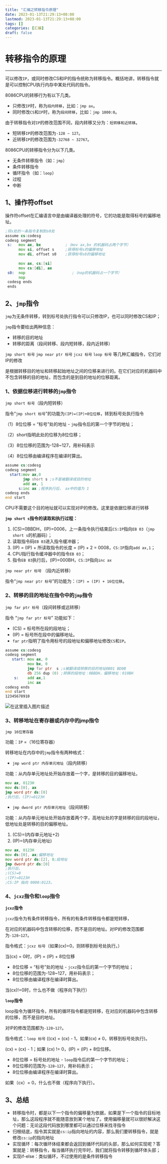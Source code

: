 ```yaml
---
title: "汇编之转移指令原理"
date: 2023-01-13T21:29:13+08:00
lastmod: 2023-01-13T21:29:13+08:00
tags: []
categories: [汇编]
draft: false
---
```


# 转移指令的原理

------

可以修改`IP`，或同时修改CS和IP的指令统称为转移指令。概括地讲，转移指令就是可以控制CPU执行内存中某处代码的指令。

8086CPU的转移行为有以下几类。

- 只修改`IP`时，称为`段内转移`，比如：`jmp ax`。
- 同时修改`CS`和`IP`时，称为`段间转移`，比如：`jmp 1000:0`。

由于转移指令对`IP`的修改范围不同，段内转移又分为：`短转移和近转移`。

- 短转移`IP`的修改范围为`-128 ~ 127`。
- 近转移`IP`的修改范围为`-32768 ~ 32767`。

8086CPU的转移指令分为以下几类。

- 无条件转移指令（如：`jmp`）
- 条件转移指令
- 循环指令（如：`loop`）
- 过程
- 中断

## 1、操作符offset

操作符offset在汇编语言中是由编译器处理的符号，它的功能是取得标号的偏移地址。

```asm
;将s处的一条指令复制到s0处
assume cs:codesg
codesg segment
 s:   mov ax, bx           ;（mov ax,bx 的机器码占两个字节）
      mov si, offset s     ;获得标号s的偏移地址
      mov di, offset s0    ;获得标号s0的偏移地址
      
      mov ax, cs:[si]
      mov cs:[di], ax
 s0:  nop                     ;（nop的机器码占一个字节）
      nop
 codesg ends
 ends
```

## 2、`jmp`指令

`jmp`为无条件转移，转到标号处执行指令可以只修改IP，也可以同时修改CS和IP；

`jmp`指令要给出两种信息：

- 转移的目的地址
- 转移的距离（段间转移、段内短转移，段内近转移）

 `jmp short 标号` `jmp near ptr 标号` `jcxz 标号` `loop 标号` 等几种汇编指令，它们对 IP的修改

是根据转移目的地址和转移起始地址之间的位移来进行的。在它们对应的机器码中不包含转移的目的地址，而包含的是到目的地址的位移距离。

### 1、依据位移进行转移的`jmp`指令

`jmp short 标号`（段内短转移）

指令“`jmp short 标号`”的功能为`(IP)=(IP)+8位位移`，转到标号处执行指令

（1）8位位移 = “标号”处的地址 - `jmp`指令后的第一个字节的地址；

（2）short指明此处的位移为8位位移；

（3）8位位移的范围为-128~127，用补码表示

（4）8位位移由编译程序在编译时算出。

```asm
assume cs:codesg
codesg segment
  start:mov ax,0
        jmp short s ;s不是被翻译成目的地址
        add ax, 1
      s:inc ax ;程序执行后， ax中的值为 1 
codesg ends
end start
```

CPU不需要这个目的地址就可以实现对IP的修改。这里是依据位移进行转移

**`jmp short s`指令的读取和执行过程：**

1. (CS)=0BBDH，(IP)=0006，上一条指令执行结束后`CS:IP`指向`EB 03`（`jmp short s`的机器码）；
2. 读取指令码`EB 03`进入指令缓冲器；
3. (IP) = (IP) + 所读取指令的长度 = (IP) + 2 = 0008，`CS:IP`指向`add ax,1`；
4. CPU指行指令缓冲器中的指令`EB 03`；
5. 指令`EB 03`执行后，(IP)=000BH，`CS:IP`指向`inc ax`

`jmp near ptr 标号` （段内近转移）

指令“`jmp near ptr 标号`”的功能为：`(IP) = (IP) + 16位位移`。

### 2、转移的目的地址在指令中的`jmp`指令

`jmp far ptr 标号`（段间转移或远转移）

指令 “`jmp far ptr 标号`” 功能如下：

- (CS) = 标号所在段的段地址；
- (IP) = 标号所在段中的偏移地址。
- `far ptr`指明了指令用标号的段地址和偏移地址修改`CS`和`IP`。

```asm
assume cs:codesg
codesg segment
   start: mov ax, 0
		  mov bx, 0
          jmp far ptr  s ;s被翻译成转移的目的地址0B01 BD0B
          db 256 dup (0) ;转移的段地址：0BBDH，偏移地址：010BH
    s:    add ax,1
          inc ax
codesg ends
end start
12345678910
```

![在这里插入图片描述](https://raw.githubusercontent.com/cold-bin/img-for-cold-bin-blog/master/img/20190322151439754.png)

### 3、转移地址在寄存器或内存中的jmp指令

```
jmp 16位寄存器
```

功能：`IP` =（16位寄存器）

转移地址在内存中的`jmp`指令有两种格式：

- `jmp word ptr 内存单元地址`（段内转移）

功能：从内存单元地址处开始存放着一个字，是转移的目的偏移地址。

```asm
mov ax, 0123H
mov ds:[0], ax
jmp word ptr ds:[0]
;执行后，(IP)=0123H
```

- `jmp dword ptr 内存单元地址`（段间转移）

功能：从内存单元地址处开始存放着两个字，高地址处的字是转移的目的段地址，低地址处是转移的目的偏移地址。

1. (CS)=(内存单元地址+2)
2. (IP)=(内存单元地址)

```asm
mov ax, 0123H
mov ds:[0], ax;偏移地址
mov word ptr ds:[2], 0;段地址
jmp dword ptr ds:[0]
;执行后，
;(CS)=0
;(IP)=0123H
;CS:IP 指向 0000:0123。
```

### 4、`jcxz`指令和`loop`指令

**`jcxz`指令**

`jcxz`指令为有条件转移指令，所有的有条件转移指令都是短转移，

在对应的机器码中包含转移的位移，而不是目的地址。对IP的修改范围都为`-128~127`。

指令格式：`jcxz 标号`（如果(cx)=0，则转移到标号处执行。）

当(cx) = 0时，(IP) = (IP) + 8位位移

- 8位位移 = “标号”处的地址 - `jcxz`指令后的第一个字节的地址；
- 8位位移的范围为-128~127，用补码表示；
- 8位位移由编译程序在编译时算出。

当(cx)!=0时，什么也不做（程序向下执行）

**`loop`指令**

loop指令为循环指令，所有的循环指令都是短转移，在对应的机器码中包含转移的位移，而不是目的地址。

对IP的修改范围都为`-128~127`。

指令格式：`loop 标号` ((cx) = (cx) - 1，如果(cx) ≠ 0，转移到标号处执行)。

(cx) = (cx) - 1；如果 (cx) != 0，(IP) = (IP) + 8位位移。

- 8位位移 = 标号处的地址 - `loop`指令后的第一个字节的地址；
- 8位位移的范围为`-128~127`，用补码表示；
- 8位位移由编译程序在编译时算出。

如果（cx）= 0，什么也不做（程序向下执行）。

## 3、总结

- 转移指令时，都是以下一个指令的偏移量为依据，如果是下一个指令的目标地址，那么这段程序就不能随意放到某个地址了。使用偏移量就可以很好解决这个问题：无论这段代码放到哪里都可以通过位移来找寻指令
- 归根结底，指令其实就是`cs:ip`指向地址的内容，那么我们要转移指令，就是修改`cs:ip`的指向地址
- 实现循环：每次循环体结束都会返回到循环代码的头部，那么如何实现呢？答案就是：转移指令，每当循环执行完毕时，我们就将指令转移到循环体头部；
- 实现if-else：类似循环，不过使用的是条件转移指令
